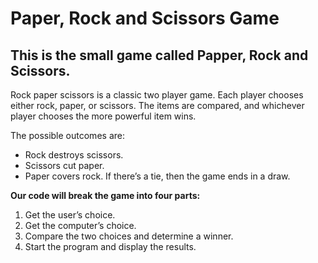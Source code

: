 # Paper, Rock and Scissors Game

## This is the small game called Papper, Rock and Scissors.

Rock paper scissors is a classic two player game. Each player chooses either rock, paper, or scissors. The items are compared, and whichever player chooses the more powerful item wins.

The possible outcomes are:

* Rock destroys scissors.
* Scissors cut paper.
* Paper covers rock.
If there’s a tie, then the game ends in a draw.

**Our code will break the game into four parts:**

1. Get the user’s choice.
2. Get the computer’s choice.
3. Compare the two choices and determine a winner.
4. Start the program and display the results.
